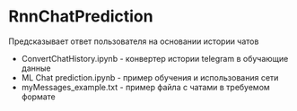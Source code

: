 # RnnChatPrediction
Предсказывает ответ пользователя на основании истории чатов

  * ConvertChatHistory.ipynb - конвертер истории telegram в обучающие данные
  * ML Chat prediction.ipynb - пример обучения и использования сети
  * myMessages_example.txt - пример файла с чатами в требуемом формате
